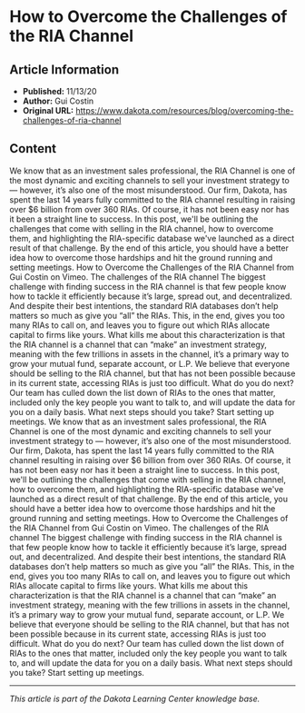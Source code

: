 # How to Overcome the Challenges of the RIA Channel

## Article Information
- **Published:** 11/13/20
- **Author:** Gui Costin
- **Original URL:** https://www.dakota.com/resources/blog/overcoming-the-challenges-of-ria-channel

## Content

We know that as an investment sales professional, the RIA Channel is one of the most dynamic and exciting channels to sell your investment strategy to — however, it’s also one of the most misunderstood. Our firm, Dakota, has spent the last 14 years fully committed to the RIA channel resulting in raising over $6 billion from over 360 RIAs. Of course, it has not been easy nor has it been a straight line to success. In this post, we'll be outlining the challenges that come with selling in the RIA channel, how to overcome them, and highlighting the RIA-specific database we've launched as a direct result of that challenge. By the end of this article, you should have a better idea how to overcome those hardships and hit the ground running and setting meetings. How to Overcome the Challenges of the RIA Channel from Gui Costin on Vimeo. The challenges of the RIA channel The biggest challenge with finding success in the RIA channel is that few people know how to tackle it efficiently because it’s large, spread out, and decentralized. And despite their best intentions, the standard RIA databases don’t help matters so much as give you “all” the RIAs. This, in the end, gives you too many RIAs to call on, and leaves you to figure out which RIAs allocate capital to firms like yours. What kills me about this characterization is that the RIA channel is a channel that can “make” an investment strategy, meaning with the few trillions in assets in the channel, it’s a primary way to grow your mutual fund, separate account, or L.P. We believe that everyone should be selling to the RIA channel, but that has not been possible because in its current state, accessing RIAs is just too difficult. What do you do next? Our team has culled down the list down of RIAs to the ones that matter, included only the key people you want to talk to, and will update the data for you on a daily basis. What next steps should you take? Start setting up meetings. We know that as an investment sales professional, the RIA Channel is one of the most dynamic and exciting channels to sell your investment strategy to — however, it’s also one of the most misunderstood. Our firm, Dakota, has spent the last 14 years fully committed to the RIA channel resulting in raising over $6 billion from over 360 RIAs. Of course, it has not been easy nor has it been a straight line to success. In this post, we'll be outlining the challenges that come with selling in the RIA channel, how to overcome them, and highlighting the RIA-specific database we've launched as a direct result of that challenge. By the end of this article, you should have a better idea how to overcome those hardships and hit the ground running and setting meetings. How to Overcome the Challenges of the RIA Channel from Gui Costin on Vimeo. The challenges of the RIA channel The biggest challenge with finding success in the RIA channel is that few people know how to tackle it efficiently because it’s large, spread out, and decentralized. And despite their best intentions, the standard RIA databases don’t help matters so much as give you “all” the RIAs. This, in the end, gives you too many RIAs to call on, and leaves you to figure out which RIAs allocate capital to firms like yours. What kills me about this characterization is that the RIA channel is a channel that can “make” an investment strategy, meaning with the few trillions in assets in the channel, it’s a primary way to grow your mutual fund, separate account, or L.P. We believe that everyone should be selling to the RIA channel, but that has not been possible because in its current state, accessing RIAs is just too difficult. What do you do next? Our team has culled down the list down of RIAs to the ones that matter, included only the key people you want to talk to, and will update the data for you on a daily basis. What next steps should you take? Start setting up meetings.

---

*This article is part of the Dakota Learning Center knowledge base.*